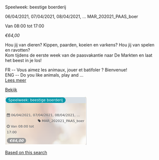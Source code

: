 Speelweek: beestige boerderij

  
06/04/2021, 07/04/2021, 08/04/2021, ... MAR\_202021\_PAAS\_boer  

Van 08:00 tot 17:00

*€64,00*

  

Hou jij van dieren? Kippen, paarden, koeien en varkens? Hou jij van spelen en ravotten?  
Kom tijdens de eerste week van de paasvakantie naar De Markten en laat het beest in je los!  
  
FR -- Vous aimez les animaux, jouer et batifoler ? Bienvenue!  
ENG -- Do you like animals, play and ...  
[Lees meer](https://tickets.vgc.be/activity/subscribe/MAR_202021_PAAS_boer)

[Bekijk](https://tickets.vgc.be/activity/subscribe/MAR_202021_PAAS_boer)

![](57780.png)

[Based on this search](https://tickets.vgc.be/activity/index?&vrijeplaatsen=1&Age%5B%5D=3%2C4&entity=244)